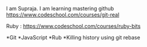 I am Supraja. I am learning mastering github
https://www.codeschool.com/courses/git-real

Ruby : https://www.codeschool.com/courses/ruby-bits

*Git
*JavaScript
*Rub
*Killing history using git rebase

